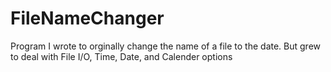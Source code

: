 # FileNameChanger
Program I wrote to orginally change the name of a file to the date. But grew to deal with File I/O, Time, Date, and Calender options
